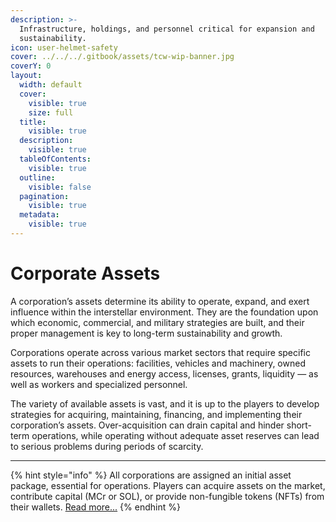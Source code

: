 ```yaml
---
description: >-
  Infrastructure, holdings, and personnel critical for expansion and
  sustainability.
icon: user-helmet-safety
cover: ../../../.gitbook/assets/tcw-wip-banner.jpg
coverY: 0
layout:
  width: default
  cover:
    visible: true
    size: full
  title:
    visible: true
  description:
    visible: true
  tableOfContents:
    visible: true
  outline:
    visible: false
  pagination:
    visible: true
  metadata:
    visible: true
---
```


# Corporate Assets

A corporation’s assets determine its ability to operate, expand, and exert influence within the interstellar environment. They are the foundation upon which economic, commercial, and military strategies are built, and their proper management is key to long-term sustainability and growth.

Corporations operate across various market sectors that require specific assets to run their operations: facilities, vehicles and machinery, owned resources, warehouses and energy access, licenses, grants, liquidity — as well as workers and specialized personnel.

The variety of available assets is vast, and it is up to the players to develop strategies for acquiring, maintaining, financing, and implementing their corporation’s assets. Over-acquisition can drain capital and hinder short-term operations, while operating without adequate asset reserves can lead to serious problems during periods of scarcity.

***

{% hint style="info" %}
All corporations are assigned an initial asset package, essential for operations. Players can acquire assets on the market, contribute capital (MCr or SOL), or provide non-fungible tokens (NFTs) from their wallets. [Read more...](../../../tokenomics/non-fungible-tokens/)
{% endhint %}
